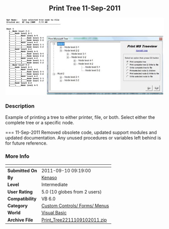 ﻿<div align="center">

## Print Tree  11\-Sep\-2011

<img src="PIC20099783328524.jpg">
</div>

### Description

Example of printing a tree to either printer, file, or both. Select either the complete tree or a specific node.

=== 11-Sep-2011 Removed obsolete code, updated support modules and updated documentation. Any unused procedures or variables left behind is for future reference.
 
### More Info
 


<span>             |<span>
---                |---
**Submitted On**   |2011-09-10 09:19:00
**By**             |[Kenaso](https://github.com/Planet-Source-Code/PSCIndex/blob/master/ByAuthor/kenaso.md)
**Level**          |Intermediate
**User Rating**    |5.0 (10 globes from 2 users)
**Compatibility**  |VB 6\.0
**Category**       |[Custom Controls/ Forms/  Menus](https://github.com/Planet-Source-Code/PSCIndex/blob/master/ByCategory/custom-controls-forms-menus__1-4.md)
**World**          |[Visual Basic](https://github.com/Planet-Source-Code/PSCIndex/blob/master/ByWorld/visual-basic.md)
**Archive File**   |[Print\_Tree2211109102011\.zip](https://github.com/Planet-Source-Code/kenaso-print-tree-11-sep-2011__1-72437/archive/master.zip)








